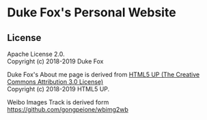 # Duke Fox's Personal Website

## License
Apache License 2.0.  
Copyright (c) 2018-2019 Duke Fox

Duke Fox's About me page is derived from [HTML5 UP (The Creative Commons Attribution 3.0 License)](https://html5up.net/license)  
Copyright (c) 2018-2019 HTML5 UP.

Weibo Images Track is derived form <https://github.com/gongpeione/wbimg2wb>

